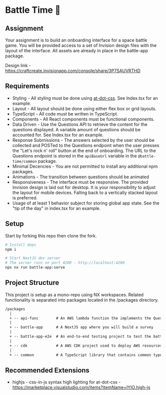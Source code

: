 # Battle Time 🥳


## Assignment
Your assignment is to build an onboarding interface for a space battle game. You will be provided
access to a set of Invision design files with the layout of the interface. All assets are already
in place in the battle-app package.

Design link - https://craftcreate.invisionapp.com/console/share/3P7SAUVRTHD

## Requirements
- Styling - All styling must be done using [at-dot-css](https://www.npmjs.com/package/@iyio/at-dot-css). See Index.tsx for an example.
- Layout - All layout should be done using either flex box or grid layouts.
- TypeScript - All code must be written in TypeScript.
- Components - All React components must be functional components.
- Data Driven - Use the Questions API to retrieve the content for the questions displayed. A variable amount of questions should be accounted for. See Index.tsx for an example.
- Response Submissions - The answers selected by the user should be collected and POSTed to the Questions endpoint when the user presses the "Let's rock n' roll" button at the end of onboarding. The URL to the Questions endpoint is stored in the `apiBaseUrl` variable in the `@battle-time/common` package.
- Minimal Decencies - You are not permitted to install any additional npm packages.
- Animations - The transition between questions should be animated
- Responsiveness - The interface must be responsive. The provided Invision design is laid out for desktop. It is your responsibility to adjust the layout for mobile devices. Falling back to a vertically stacked layout is preferred.
- Usage of at least 1 behavior subject for storing global app state. See the "tip of the day" in index.tsx for an example.

## Setup

Start by forking this repo then clone the fork.

``` sh
# Install deps
npm i

# Start NextJS dev server 
# The server runs on port 4200 - http://localhost:4200 
npx nx run battle-app:serve
```

## Project Structure
This project is setup as a mono-repo using NX workspaces. Related functionality is separated into packages 
located in the /packages directory.

``` txt
/packages
  |
  + -- api-func        # An AWS lambda function the implements the Questions API
  |
  + -- battle-app      # A NextJS app where you will build a survey
  |
  + -- battle-app-e2e  # An end-to-end testing project to test the battle-app package
  |
  + -- cdk             # A AWS CDK project used to deploy AWS resources
  |
  + -- common          # A TypeScript library that contains common types and functions

```

## Recommended Extensions
- highjs - css-in-js syntax high lighting for at-dot-css - https://marketplace.visualstudio.com/items?itemName=IYIO.high-js


